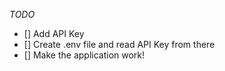 *TODO*

- [] Add API Key
- [] Create .env file and read API Key from there
- [] Make the application work!
